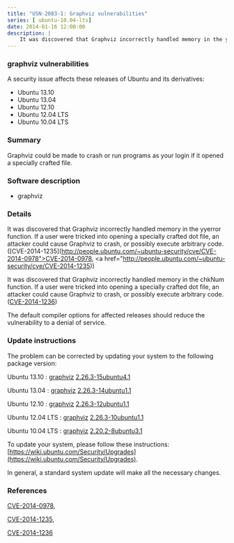```yaml
---
title: "USN-2083-1: Graphviz vulnerabilities"
series: [ ubuntu-10.04-lts]
date: 2014-01-16 12:00:00
description: |
    It was discovered that Graphviz incorrectly handled memory in the yyerror function. If a user were tricked into opening a specially crafted dot file, an attacker could cause Graphviz to crash, or possibly execute arbitrary code. ([CVE-2014-1235](http://people.ubuntu.com/~ubuntu-security/cve/CVE-2014-0978">CVE-2014-0978</a>, <a href="http://people.ubuntu.com/~ubuntu-security/cve/CVE-2014-1235))
--- 
```

 
 


### graphviz vulnerabilities

A security issue affects these releases of Ubuntu and its derivatives:

* Ubuntu 13.10
* Ubuntu 13.04
* Ubuntu 12.10
* Ubuntu 12.04 LTS
* Ubuntu 10.04 LTS

### Summary

Graphviz could be made to crash or run programs as your login if it opened a specially crafted file.

### Software description

* graphviz 

### Details

It was discovered that Graphviz incorrectly handled memory in the yyerror function. If a user were tricked into opening a specially crafted dot file, an attacker could cause Graphviz to crash, or possibly execute arbitrary code. ([CVE-2014-1235](http://people.ubuntu.com/~ubuntu-security/cve/CVE-2014-0978">CVE-2014-0978</a>, <a href="http://people.ubuntu.com/~ubuntu-security/cve/CVE-2014-1235))

It was discovered that Graphviz incorrectly handled memory in the chkNum function. If a user were tricked into opening a specially crafted dot file, an attacker could cause Graphviz to crash, or possibly execute arbitrary code. ([CVE-2014-1236](http://people.ubuntu.com/~ubuntu-security/cve/CVE-2014-1236))

The default compiler options for affected releases should reduce the vulnerability to a denial of service. 

### Update instructions

The problem can be corrected by updating your system to the following package version:

Ubuntu 13.10
 : [graphviz](https://launchpad.net/ubuntu/+source/graphviz) <span> [2.26.3-15ubuntu4.1](https://launchpad.net/ubuntu/+source/graphviz/2.26.3-15ubuntu4.1) </span> 

Ubuntu 13.04
 : [graphviz](https://launchpad.net/ubuntu/+source/graphviz) <span> [2.26.3-14ubuntu1.1](https://launchpad.net/ubuntu/+source/graphviz/2.26.3-14ubuntu1.1) </span> 

Ubuntu 12.10
 : [graphviz](https://launchpad.net/ubuntu/+source/graphviz) <span> [2.26.3-12ubuntu1.1](https://launchpad.net/ubuntu/+source/graphviz/2.26.3-12ubuntu1.1) </span> 

Ubuntu 12.04 LTS
 : [graphviz](https://launchpad.net/ubuntu/+source/graphviz) <span> [2.26.3-10ubuntu1.1](https://launchpad.net/ubuntu/+source/graphviz/2.26.3-10ubuntu1.1) </span> 

Ubuntu 10.04 LTS
 : [graphviz](https://launchpad.net/ubuntu/+source/graphviz) <span> [2.20.2-8ubuntu3.1](https://launchpad.net/ubuntu/+source/graphviz/2.20.2-8ubuntu3.1) </span> 

To update your system, please follow these instructions: [https://wiki.ubuntu.com/Security/Upgrades](https://wiki.ubuntu.com/Security/Upgrades).

In general, a standard system update will make all the necessary changes. 

### References

 
 [CVE-2014-0978](http://people.ubuntu.com/~ubuntu-security/cve/CVE-2014-0978), 

 [CVE-2014-1235](http://people.ubuntu.com/~ubuntu-security/cve/CVE-2014-1235), 

 [CVE-2014-1236](http://people.ubuntu.com/~ubuntu-security/cve/CVE-2014-1236)
 

